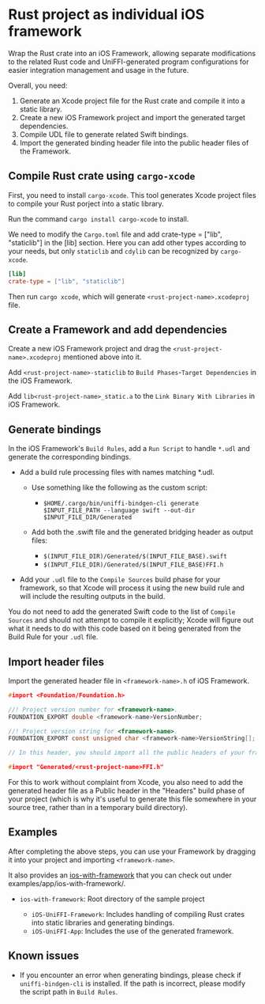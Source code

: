 # Rust project as individual iOS framework

Wrap the Rust crate into an iOS Framework, allowing separate modifications to the related Rust code and UniFFI-generated program configurations for easier integration management and usage in the future.

Overall, you need:

1. Generate an Xcode project file for the Rust crate and compile it into a static library.
2. Create a new iOS Framework project and import the generated target dependencies.
3. Compile UDL file to generate related Swift bindings.
4. Import the generated binding header file into the public header files of the Framework.

## Compile Rust crate using `cargo-xcode`

First, you need to install `cargo-xcode`. This tool generates Xcode project files to compile your 
Rust porject into a static library.

Run the command `cargo install cargo-xcode` to install.

We need to modify the `Cargo.toml` file and add crate-type = ["lib", "staticlib"] in the [lib] section. Here you can add other types according to your needs, but only `staticlib` and `cdylib` can be recognized by `cargo-xcode`.

```toml
[lib]
crate-type = ["lib", "staticlib"]
```

Then run `cargo xcode`, which will generate `<rust-project-name>.xcodeproj` file.

## Create a Framework and add dependencies

Create a new iOS Framework project and drag the `<rust-project-name>.xcodeproj` mentioned above into it.

Add `<rust-project-name>-staticlib` to `Build Phases`-`Target Dependencies` in the iOS Framework.

Add `lib<rust-project-name>_static.a` to the `Link Binary With Libraries` in iOS Framework.

## Generate bindings

In the iOS Framework's `Build Rules`, add a `Run Script` to handle `*.udl` and generate the corresponding bindings.

* Add a build rule processing files with names matching *.udl.

  * Use something like the following as the custom script:
    * `$HOME/.cargo/bin/uniffi-bindgen-cli generate $INPUT_FILE_PATH --language swift --out-dir $INPUT_FILE_DIR/Generated`

  * Add both the .swift file and the generated bridging header as output files:
    * `$(INPUT_FILE_DIR)/Generated/$(INPUT_FILE_BASE).swift`
    * `$(INPUT_FILE_DIR)/Generated/$(INPUT_FILE_BASE)FFI.h`

* Add your `.udl` file to the `Compile Sources` build phase for your framework, so that Xcode will process it using the new build rule and will include the resulting outputs in the build.

You do not need to add the generated Swift code to the list of `Compile Sources` and should not attempt to compile it explicitly; Xcode will figure out what it needs to do with this code based on it being generated from the Build Rule for your `.udl` file.

## Import header files

Import the generated header file in `<framework-name>.h` of iOS Framework.

```c
#import <Foundation/Foundation.h>

//! Project version number for <framework-name>.
FOUNDATION_EXPORT double <framework-name>VersionNumber;

//! Project version string for <framework-name>.
FOUNDATION_EXPORT const unsigned char <framework-name>VersionString[];

// In this header, you should import all the public headers of your framework using statements like #import <framework-name>/PublicHeader.h>

#import "Generated/<rust-project-name>FFI.h"

```

For this to work without complaint from Xcode, you also need to add the generated header file as a Public header in the "Headers" build phase of your project (which is why it's useful to generate this file somewhere in your source tree, rather than in a temporary build directory).

## Examples

After completing the above steps, you can use your Framework by dragging it into your project and importing `<framework-name>`.

It also provides an [ios-with-framework](examples/app/ios-with-framework/) that you can check out under examples/app/ios-with-framework/.

* `ios-with-framework`: Root directory of the sample project

  * `iOS-UniFFI-Framework`: Includes handling of compiling Rust crates into static libraries and generating bindings.
  * `iOS-UniFFI-App`: Includes the use of the generated framework.

## Known issues

* If you encounter an error when generating bindings, please check if `uniffi-bindgen-cli` is installed. If the path is incorrect, please modify the script path in `Build Rules`.
